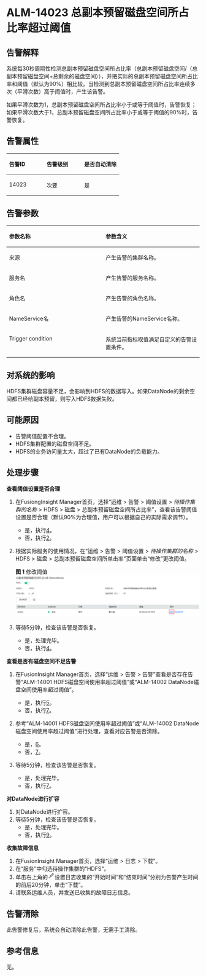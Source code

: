 # ALM-14023 总副本预留磁盘空间所占比率超过阈值<a name="ALM-14023"></a>

## 告警解释<a name="section37271663115124"></a>

系统每30秒周期性检测总副本预留磁盘空间所占比率（总副本预留磁盘空间/（总副本预留磁盘空间+总剩余的磁盘空间）），并把实际的总副本预留磁盘空间所占比率和阈值（默认为90%）相比较。当检测到总副本预留磁盘空间所占比率连续多次（平滑次数）高于阈值时，产生该告警。

如果平滑次数为1，总副本预留磁盘空间所占比率小于或等于阈值时，告警恢复；如果平滑次数大于1，总副本预留磁盘空间所占比率小于或等于阈值的90%时，告警恢复。

## 告警属性<a name="section19245716115124"></a>

<a name="table15399177115124"></a>
<table><thead align="left"><tr id="row29552962115124"><th class="cellrowborder" valign="top" width="33.33333333333333%" id="mcps1.1.4.1.1"><p id="p44979704115124"><a name="p44979704115124"></a><a name="p44979704115124"></a>告警ID</p>
</th>
<th class="cellrowborder" valign="top" width="33.33333333333333%" id="mcps1.1.4.1.2"><p id="p19477444115124"><a name="p19477444115124"></a><a name="p19477444115124"></a>告警级别</p>
</th>
<th class="cellrowborder" valign="top" width="33.33333333333333%" id="mcps1.1.4.1.3"><p id="p34169099115124"><a name="p34169099115124"></a><a name="p34169099115124"></a>是否自动清除</p>
</th>
</tr>
</thead>
<tbody><tr id="row16233655115124"><td class="cellrowborder" valign="top" width="33.33333333333333%" headers="mcps1.1.4.1.1 "><p id="p39857712115124"><a name="p39857712115124"></a><a name="p39857712115124"></a>14023</p>
</td>
<td class="cellrowborder" valign="top" width="33.33333333333333%" headers="mcps1.1.4.1.2 "><p id="p7249245115124"><a name="p7249245115124"></a><a name="p7249245115124"></a>次要</p>
</td>
<td class="cellrowborder" valign="top" width="33.33333333333333%" headers="mcps1.1.4.1.3 "><p id="p50317991115124"><a name="p50317991115124"></a><a name="p50317991115124"></a>是</p>
</td>
</tr>
</tbody>
</table>

## 告警参数<a name="section50208738115124"></a>

<a name="table40375969115124"></a>
<table><thead align="left"><tr id="row51138187115124"><th class="cellrowborder" valign="top" width="50%" id="mcps1.1.3.1.1"><p id="p48552443115124"><a name="p48552443115124"></a><a name="p48552443115124"></a>参数名称</p>
</th>
<th class="cellrowborder" valign="top" width="50%" id="mcps1.1.3.1.2"><p id="p40433783115124"><a name="p40433783115124"></a><a name="p40433783115124"></a>参数含义</p>
</th>
</tr>
</thead>
<tbody><tr id="row119603492614"><td class="cellrowborder" valign="top" width="50%" headers="mcps1.1.3.1.1 "><p id="p156438591896"><a name="p156438591896"></a><a name="p156438591896"></a>来源</p>
</td>
<td class="cellrowborder" valign="top" width="50%" headers="mcps1.1.3.1.2 "><p id="p187931338134115"><a name="p187931338134115"></a><a name="p187931338134115"></a>产生告警的集群名称。</p>
</td>
</tr>
<tr id="row53911016115124"><td class="cellrowborder" valign="top" width="50%" headers="mcps1.1.3.1.1 "><p id="p65062640"><a name="p65062640"></a><a name="p65062640"></a>服务名</p>
</td>
<td class="cellrowborder" valign="top" width="50%" headers="mcps1.1.3.1.2 "><p id="p46469064115124"><a name="p46469064115124"></a><a name="p46469064115124"></a>产生告警的服务名称。</p>
</td>
</tr>
<tr id="row15568399115124"><td class="cellrowborder" valign="top" width="50%" headers="mcps1.1.3.1.1 "><p id="p35626567"><a name="p35626567"></a><a name="p35626567"></a>角色名</p>
</td>
<td class="cellrowborder" valign="top" width="50%" headers="mcps1.1.3.1.2 "><p id="p4575151115124"><a name="p4575151115124"></a><a name="p4575151115124"></a>产生告警的角色名称。</p>
</td>
</tr>
<tr id="row111414134249"><td class="cellrowborder" valign="top" width="50%" headers="mcps1.1.3.1.1 "><p id="p8587829115124"><a name="p8587829115124"></a><a name="p8587829115124"></a>NameService名</p>
</td>
<td class="cellrowborder" valign="top" width="50%" headers="mcps1.1.3.1.2 "><p id="p24525588115124"><a name="p24525588115124"></a><a name="p24525588115124"></a>产生告警的NameService名称。</p>
</td>
</tr>
<tr id="row19403708115124"><td class="cellrowborder" valign="top" width="50%" headers="mcps1.1.3.1.1 "><p id="p28196478115124"><a name="p28196478115124"></a><a name="p28196478115124"></a>Trigger condition</p>
</td>
<td class="cellrowborder" valign="top" width="50%" headers="mcps1.1.3.1.2 "><p id="p2213397115124"><a name="p2213397115124"></a><a name="p2213397115124"></a>系统当前指标取值满足自定义的告警设置条件。</p>
</td>
</tr>
</tbody>
</table>

## 对系统的影响<a name="section19920580115124"></a>

HDFS集群磁盘容量不足，会影响到HDFS的数据写入。如果DataNode的剩余空间都已经给副本预留，则写入HDFS数据失败。

## 可能原因<a name="section26588641115124"></a>

-   告警阈值配置不合理。
-   HDFS集群配置的磁盘空间不足。
-   HDFS的业务访问量太大，超过了已有DataNode的负载能力。

## 处理步骤<a name="section290805983653"></a>

**查看阈值设置是否合理**

1.  在FusiongInsight Manager首页，选择“运维 \> 告警 \> 阈值设置 \>  _待操作集群的名称_  \> HDFS \> 磁盘 \> 总副本预留磁盘空间所占比率”，查看该告警阈值设置是否合理（默认90%为合理值，用户可以根据自己的实际需求调节）。
    -   是，执行[4](#li1876823210577)。
    -   否，执行[2](#li6170538620336)。

2.  <a name="li6170538620336"></a>根据实际服务的使用情况，在“运维 \> 告警 \> 阈值设置 \>  _待操作集群的名称_  \> HDFS \> 磁盘 \> 总副本预留磁盘空间所单击率”页面单击“修改”更改阈值。

    **图 1**  修改阈值<a name="fig1372231218411"></a>  
    ![](figures/修改阈值-81.png "修改阈值-81")

3.  等待5分钟，检查该告警是否恢复。
    -   是，处理完毕。
    -   否，执行[4](#li1876823210577)。


**查看是否有磁盘空间不足告警**

1.  <a name="li1876823210577"></a>在FusionInsight Manager首页，选择“运维 \> 告警 \> 告警”查看是否存在告警“ALM-14001 HDFS磁盘空间使用率超过阈值”或“ALM-14002 DataNode磁盘空间使用率超过阈值”。
    -   是，执行[5](#li57233187105945)。
    -   否，执行[7](#li58352387201654)。

2.  <a name="li57233187105945"></a>参考“ALM-14001 HDFS磁盘空间使用率超过阈值”或“ALM-14002 DataNode磁盘空间使用率超过阈值”进行处理，查看对应告警是否清除。
    -   是，[6](#li37685008201452)。
    -   否，[7](#li58352387201654)。

3.  <a name="li37685008201452"></a>等待5分钟，检查该告警是否恢复。
    -   是，处理完毕。
    -   否，执行[7](#li58352387201654)。


**对DataNode进行扩容**

1.  <a name="li58352387201654"></a>对DataNode进行扩容。
2.  等待5分钟，检查该告警是否恢复。
    -   是，处理完毕。
    -   否，执行[9](#li4839046320190)。


**收集故障信息**

1.  <a name="li4839046320190"></a>在FusionInsight Manager首页，选择“运维 \> 日志 \> 下载”。
2.  在“服务”中勾选待操作集群的“HDFS“。
3.  单击右上角的![](figures/zh-cn_image_0263895589.png)设置日志收集的“开始时间”和“结束时间”分别为告警产生时间的前后20分钟，单击“下载”。
4.  请联系运维人员，并发送已收集的故障日志信息。

## 告警清除<a name="section169311343318"></a>

此告警修复后，系统会自动清除此告警，无需手工清除。

## 参考信息<a name="section12763521144142"></a>

无。

